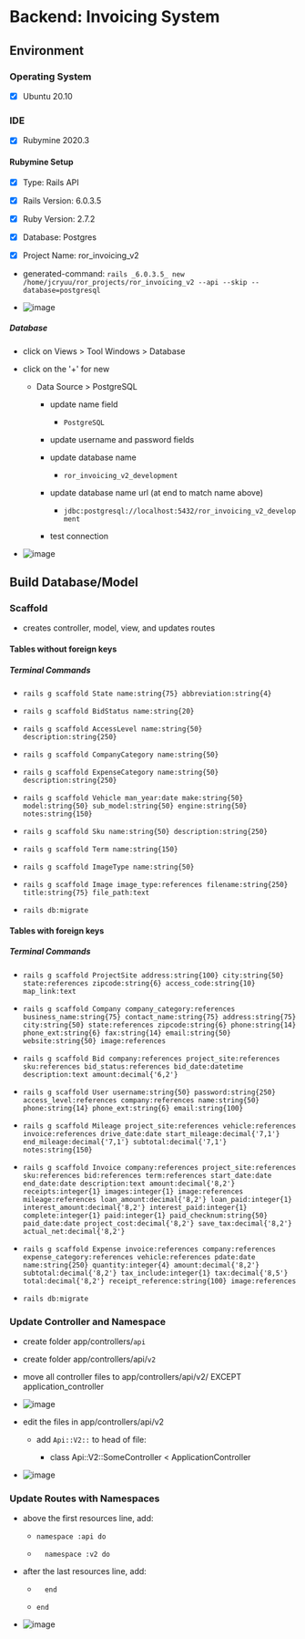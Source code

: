 # Backend: Invoicing System

## Environment

### Operating System

- [x] Ubuntu 20.10
  
### IDE

- [x] Rubymine 2020.3

#### Rubymine Setup

- [x] Type: Rails API
  
- [x] Rails Version: 6.0.3.5
  
- [x] Ruby Version: 2.7.2
  
- [x] Database: Postgres
  
- [x] Project Name: ror_invoicing_v2

- generated-command: `rails _6.0.3.5_ new /home/jcryuu/ror_projects/ror_invoicing_v2 --api --skip --database=postgresql`

- ![image](https://raw.githubusercontent.com/jcampbell18/ror_invoicing_v2/master/Screenshot%20from%202021-02-28%2018-53-12.png)

##### Database

- click on Views > Tool Windows > Database

- click on the '+' for new
    - Data Source > PostgreSQL
      
        - update name field
            - `PostgreSQL`
            
        - update username and password fields
          
        - update database name
            - `ror_invoicing_v2_development`
        - update database name url (at end to match name above)
            - `jdbc:postgresql://localhost:5432/ror_invoicing_v2_development`
          
        - test connection

- ![image](https://raw.githubusercontent.com/jcampbell18/ror_invoicing_v2/master/Screenshot%20from%202021-02-28%2019-04-33.png)

## Build Database/Model

### Scaffold

- creates controller, model, view, and updates routes

#### Tables without foreign keys

##### Terminal Commands

- `rails g scaffold State name:string{75} abbreviation:string{4}`

- `rails g scaffold BidStatus name:string{20}`

- `rails g scaffold AccessLevel name:string{50} description:string{250}`

- `rails g scaffold CompanyCategory name:string{50}`

- `rails g scaffold ExpenseCategory name:string{50} description:string{250}`

- `rails g scaffold Vehicle man_year:date make:string{50} model:string{50} sub_model:string{50} engine:string{50} notes:string{150}`

- `rails g scaffold Sku name:string{50} description:string{250}`

- `rails g scaffold Term name:string{150}`

- `rails g scaffold ImageType name:string{50}`

- `rails g scaffold Image image_type:references filename:string{250} title:string{75} file_path:text`

- `rails db:migrate`

#### Tables with foreign keys

##### Terminal Commands

- `rails g scaffold ProjectSite address:string{100} city:string{50} state:references zipcode:string{6} access_code:string{10} map_link:text`

- `rails g scaffold Company company_category:references business_name:string{75} contact_name:string{75} address:string{75} city:string{50} state:references zipcode:string{6} phone:string{14} phone_ext:string{6} fax:string{14} email:string{50} website:string{50} image:references`

- `rails g scaffold Bid company:references project_site:references sku:references bid_status:references bid_date:datetime description:text amount:decimal{'6,2'}`

- `rails g scaffold User username:string{50} password:string{250} access_level:references company:references name:string{50} phone:string{14} phone_ext:string{6} email:string{100}`

- `rails g scaffold Mileage project_site:references vehicle:references invoice:references drive_date:date start_mileage:decimal{'7,1'} end_mileage:decimal{'7,1'} subtotal:decimal{'7,1'} notes:string{150}`

- `rails g scaffold Invoice company:references project_site:references sku:references bid:references term:references start_date:date end_date:date description:text amount:decimal{'8,2'} receipts:integer{1} images:integer{1} image:references mileage:references loan_amount:decimal{'8,2'} loan_paid:integer{1} interest_amount:decimal{'8,2'} interest_paid:integer{1} complete:integer{1} paid:integer{1} paid_checknum:string{50} paid_date:date project_cost:decimal{'8,2'} save_tax:decimal{'8,2'} actual_net:decimal{'8,2'}`

- `rails g scaffold Expense invoice:references company:references expense_category:references vehicle:references pdate:date name:string{250} quantity:integer{4} amount:decimal{'8,2'} subtotal:decimal{'8,2'} tax_include:integer{1} tax:decimal{'8,5'} total:decimal{'8,2'} receipt_reference:string{100} image:references`

- `rails db:migrate`

### Update Controller and Namespace

- create folder app/controllers/`api`
  
- create folder app/controllers/api/`v2`
  
- move all controller files to app/controllers/api/v2/ EXCEPT application_controller

- ![image](https://raw.githubusercontent.com/jcampbell18/ror_invoicing_v2/master/Screenshot%20from%202021-02-28%2018-56-26.png)

- edit the files in app/controllers/api/v2
  
    - add `Api::V2::` to head of file:
      
        - class Api::V2::SomeController < ApplicationController

- ![image](https://raw.githubusercontent.com/jcampbell18/ror_invoicing_v2/master/Screenshot%20from%202021-02-28%2019-02-59.png)

### Update Routes with Namespaces

- above the first resources line, add:
    
    - `namespace :api do`
      
    - `  namespace :v2 do`
    
- after the last resources line, add:

    - `  end`
    
    - `end`
    
- ![image](https://raw.githubusercontent.com/jcampbell18/ror_invoicing_v2/master/Screenshot%20from%202021-02-28%2018-54-10.png)
